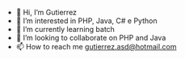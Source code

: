 - 👋 Hi, I’m Gutierrez
- 👀 I’m interested in PHP, Java, C# e Python
- 🌱 I’m currently learning batch
- 💞️ I’m looking to collaborate on PHP and Java
- 📫 How to reach me gutierrez.asd@hotmail.com
